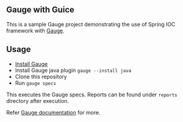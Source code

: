 ## Gauge with Guice

This is a sample Gauge project demonstrating the use of Spring IOC framework with [Gauge](http://getgauge.io).

## Usage

* [Install Gauge](http://getgauge.io/get-started/index.html)
* Install Gauge java plugin `gauge --install java`
* Clone this repository
* Run `gauge specs`

This executes the Gauge specs. Reports can be found under `reports` directory after execution.

Refer [Gauge documentation](http://getgauge.io/documentation/user/current/) for more.